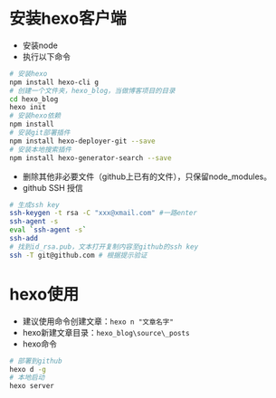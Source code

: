 # 安装hexo客户端
- 安装node
- 执行以下命令
```bash
# 安装hexo
npm install hexo-cli g
# 创建一个文件夹，hexo_blog，当做博客项目的目录
cd hexo_blog
hexo init
# 安装hexo依赖
npm install
# 安装git部署插件
npm install hexo-deployer-git --save
# 安装本地搜索插件
npm install hexo-generator-search --save
```
- 删除其他非必要文件（github上已有的文件），只保留node_modules。
- github SSH 授信
```bash
# 生成ssh key
ssh-keygen -t rsa -C "xxx@xmail.com" #一路enter
ssh-agent -s
eval `ssh-agent -s`
ssh-add
# 找到id_rsa.pub，文本打开复制内容至github的ssh key
ssh -T git@github.com # 根据提示验证
```
# hexo使用
- 建议使用命令创建文章：`hexo n "文章名字"`
- hexo新建文章目录：`hexo_blog\source\_posts`
- hexo命令
```bash
# 部署到github
hexo d -g
# 本地启动
hexo server
```
